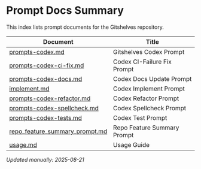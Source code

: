 # Prompt Docs Summary

This index lists prompt documents for the Gitshelves repository.

| Document | Title |
|----------|-------|
| [prompts-codex.md](./prompts/codex/prompts-codex.md) | Gitshelves Codex Prompt |
| [prompts-codex-ci-fix.md](./prompts/codex/prompts-codex-ci-fix.md) | Codex CI-Failure Fix Prompt |
| [prompts-codex-docs.md](./prompts/codex/prompts-codex-docs.md) | Codex Docs Update Prompt |
| [implement.md](./prompts/codex/implement.md) | Codex Implement Prompt |
| [prompts-codex-refactor.md](./prompts/codex/prompts-codex-refactor.md) | Codex Refactor Prompt |
| [prompts-codex-spellcheck.md](./prompts/codex/prompts-codex-spellcheck.md) | Codex Spellcheck Prompt |
| [prompts-codex-tests.md](./prompts/codex/prompts-codex-tests.md) | Codex Test Prompt |
| [repo_feature_summary_prompt.md](./prompts/codex/repo_feature_summary_prompt.md) | Repo Feature Summary Prompt |
| [usage.md](./usage.md) | Usage Guide |

_Updated manually: 2025-08-21_
